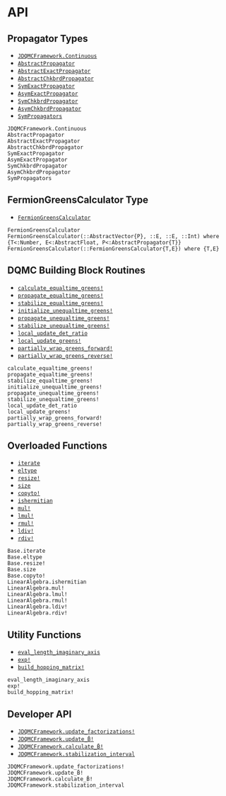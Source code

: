 # API

## Propagator Types

- [`JDQMCFramework.Continuous`](@ref)
- [`AbstractPropagator`](@ref)
- [`AbstractExactPropagator`](@ref)
- [`AbstractChkbrdPropagator`](@ref)
- [`SymExactPropagator`](@ref)
- [`AsymExactPropagator`](@ref)
- [`SymChkbrdPropagator`](@ref)
- [`AsymChkbrdPropagator`](@ref)
- [`SymPropagators`](@ref)

```@docs
JDQMCFramework.Continuous
AbstractPropagator
AbstractExactPropagator
AbstractChkbrdPropagator
SymExactPropagator
AsymExactPropagator
SymChkbrdPropagator
AsymChkbrdPropagator
SymPropagators
```

## FermionGreensCalculator Type

- [`FermionGreensCalculator`](@ref)

```@docs
FermionGreensCalculator
FermionGreensCalculator(::AbstractVector{P}, ::E, ::E, ::Int) where {T<:Number, E<:AbstractFloat, P<:AbstractPropagator{T}}
FermionGreensCalculator(::FermionGreensCalculator{T,E}) where {T,E}
```

## DQMC Building Block Routines

- [`calculate_equaltime_greens!`](@ref)
- [`propagate_equaltime_greens!`](@ref)
- [`stabilize_equaltime_greens!`](@ref)
- [`initialize_unequaltime_greens!`](@ref)
- [`propagate_unequaltime_greens!`](@ref)
- [`stabilize_unequaltime_greens!`](@ref)
- [`local_update_det_ratio`](@ref)
- [`local_update_greens!`](@ref)
- [`partially_wrap_greens_forward!`](@ref)
- [`partially_wrap_greens_reverse!`](@ref)

```@docs
calculate_equaltime_greens!
propagate_equaltime_greens!
stabilize_equaltime_greens!
initialize_unequaltime_greens!
propagate_unequaltime_greens!
stabilize_unequaltime_greens!
local_update_det_ratio
local_update_greens!
partially_wrap_greens_forward!
partially_wrap_greens_reverse!
```

## Overloaded Functions

- [`iterate`](@ref)
- [`eltype`](@ref)
- [`resize!`](@ref)
- [`size`](@ref)
- [`copyto!`](@ref)
- [`ishermitian`](@ref)
- [`mul!`](@ref)
- [`lmul!`](@ref)
- [`rmul!`](@ref)
- [`ldiv!`](@ref)
- [`rdiv!`](@ref)

```@docs
Base.iterate
Base.eltype
Base.resize!
Base.size
Base.copyto!
LinearAlgebra.ishermitian
LinearAlgebra.mul!
LinearAlgebra.lmul!
LinearAlgebra.rmul!
LinearAlgebra.ldiv!
LinearAlgebra.rdiv!
```

## Utility Functions

- [`eval_length_imaginary_axis`](@ref)
- [`exp!`](@ref)
- [`build_hopping_matrix!`](@ref)

```@docs
eval_length_imaginary_axis
exp!
build_hopping_matrix!
```

## Developer API

- [`JDQMCFramework.update_factorizations!`](@ref)
- [`JDQMCFramework.update_B̄!`](@ref)
- [`JDQMCFramework.calculate_B̄!`](@ref)
- [`JDQMCFramework.stabilization_interval`](@ref)

```@docs
JDQMCFramework.update_factorizations!
JDQMCFramework.update_B̄!
JDQMCFramework.calculate_B̄!
JDQMCFramework.stabilization_interval
```